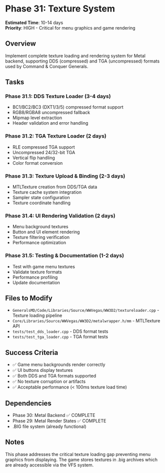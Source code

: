 # Phase 31: Texture System

**Estimated Time**: 10-14 days  
**Priority**: HIGH - Critical for menu graphics and game rendering

## Overview

Implement complete texture loading and rendering system for Metal backend, supporting DDS (compressed) and TGA (uncompressed) formats used by Command & Conquer Generals.

## Tasks

### Phase 31.1: DDS Texture Loader (3-4 days)

- BC1/BC2/BC3 (DXT1/3/5) compressed format support
- RGB8/RGBA8 uncompressed fallback
- Mipmap level extraction
- Header validation and error handling

### Phase 31.2: TGA Texture Loader (2 days)

- RLE compressed TGA support
- Uncompressed 24/32-bit TGA
- Vertical flip handling
- Color format conversion

### Phase 31.3: Texture Upload & Binding (2-3 days)

- MTLTexture creation from DDS/TGA data
- Texture cache system integration
- Sampler state configuration
- Texture coordinate handling

### Phase 31.4: UI Rendering Validation (2 days)

- Menu background textures
- Button and UI element rendering
- Texture filtering verification
- Performance optimization

### Phase 31.5: Testing & Documentation (1-2 days)

- Test with game menu textures
- Validate texture formats
- Performance profiling
- Update documentation

## Files to Modify

- `GeneralsMD/Code/Libraries/Source/WWVegas/WW3D2/textureloader.cpp` - Texture loading pipeline
- `Core/Libraries/Source/WWVegas/WW3D2/metalwrapper.h/mm` - MTLTexture API
- `tests/test_dds_loader.cpp` - DDS format tests
- `tests/test_tga_loader.cpp` - TGA format tests

## Success Criteria

- ✅ Game menu backgrounds render correctly
- ✅ UI buttons display textures
- ✅ Both DDS and TGA formats supported
- ✅ No texture corruption or artifacts
- ✅ Acceptable performance (< 100ms texture load time)

## Dependencies

- Phase 30: Metal Backend ✅ COMPLETE
- Phase 29: Metal Render States ✅ COMPLETE
- .BIG file system (already functional)

## Notes

This phase addresses the critical texture loading gap preventing menu graphics from displaying. The game stores textures in .big archives which are already accessible via the VFS system.